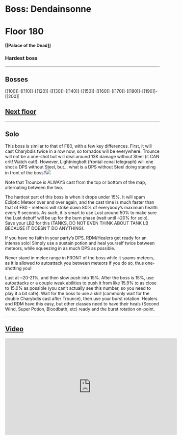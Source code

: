 # Boss: Dendainsonne
# Floor 180
#### [[Palace of the Dead]]
### Hardest boss

---
## Bosses

 [[100]]-[[110]]-[[120]]-[[130]]-[[140]]-[[150]]-[[160]]-[[170]]-[[180]]-[[190]]-[[200]]
 ## [Next floor](181-190)

---

## Solo

This boss is similar to that of F80, with a few key differences. First, it will cast Charybdis twice in a row now, so tornados will be everywhere. Trounce will not be a one-shot but will deal around 13K damage without Steel (it CAN crit! Watch out!). However, Lightningbolt (frontal conal telegraph) will one shot a DPS without Steel, but… what is a DPS without Steel doing standing in front of the boss?![](https://lh6.googleusercontent.com/eJpt5aktPsPt3Li5HT38Be-Zkz1mNr5XhwerPtlow2chM_zfmBQ4a1DJvoIxkRRr-EaRJgeCackFEt6jeLt_WBRuFDw6dUwvALHNbqDKuPpHbG-jSI2Q_S7bK2LiikuoTxixOQlo)

Note that Trounce is ALWAYS cast from the top or bottom of the map, alternating between the two.

The hardest part of this boss is when it drops under 15%. It will spam Ecliptic Meteor over and over again, and the cast time is much faster than that of F80 - meteors will strike down 80% of everybody’s maximum health every 9 seconds. As such, it is smart to use Lust around 50% to make sure the Lust debuff will be up for the burn phase (wait until ~20% for solo). Save your LB2 for this (TANKS, DO NOT EVEN THINK ABOUT TANK LB BECAUSE IT DOESN’T DO ANYTHING).

If you have no faith in your party’s DPS, RDM/Healers get ready for an intense solo! Simply use a sustain potion and heal yourself twice between meteors, while squeezing in as much DPS as possible.

Never stand in melee range in FRONT of the boss while it spams meteors, as it is allowed to autoattack you between meteors if you do so, thus one-shotting you!

Lust at ~20-21%, and then slow push into 15%. After the boss is 15%, use autoattacks or a couple weak abilities to push it from like 15.9% to as close to 15.0% as possible (you can’t actually see this number, so you need to play it a bit safe). Wait for the boss to use a skill (commonly wait for the double Charybdis cast after Trounce), then use your burst rotation. Healers and RDM have this easy, but other classes need to have their heals (Second Wind, Super Potion, Bloodbath, etc) ready and the burst rotation on-point.

---

## [Video](https://www.youtube.com/watch?v=9SH-qyjREMc&t=5327s)

<iframe width="560" height="315" src="https://www.youtube.com/embed/9SH-qyjREMc?start=18979" title="YouTube video player" frameborder="0" allow="accelerometer; autoplay; clipboard-write; encrypted-media; gyroscope; picture-in-picture" allowfullscreen></iframe>